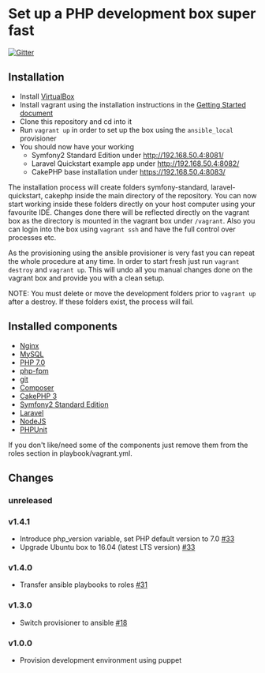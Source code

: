 Set up a PHP development box super fast
=======================================

[![Gitter](https://badges.gitter.im/Join%20Chat.svg)](https://gitter.im/dirkaholic/vagrant-php-dev-box?utm_source=badge&utm_medium=badge&utm_campaign=pr-badge&utm_content=badge)

Installation
------------

* Install [VirtualBox](https://www.virtualbox.org/)
* Install vagrant using the installation instructions in the [Getting Started document](https://www.vagrantup.com/docs/getting-started/)
* Clone this repository and cd into it
* Run ```vagrant up``` in order to set up the box using the ```ansible_local``` provisioner
* You should now have your working 
    * Symfony2 Standard Edition under http://192.168.50.4:8081/
    * Laravel Quickstart example app under http://192.168.50.4:8082/
    * CakePHP base installation under https://192.168.50.4:8083/

The installation process will create folders symfony-standard, laravel-quickstart, cakephp inside 
the main directory of the repository. You can now start working inside 
these folders directly on your host computer using your favourite IDE. 
Changes done there will be reflected directly on the vagrant box as the 
directory is mounted in the vagrant box under ```/vagrant```. Also you 
can login into the box using ```vagrant ssh``` and have the full control 
over processes etc.

As the provisioning using the ansible provisioner is very fast you can 
repeat the whole procedure at any time. In order to start fresh just run
```vagrant destroy``` and ```vagrant up```. This will undo all you manual 
changes done on the vagrant box and provide you with a clean setup.

NOTE: You must delete or move the development folders prior to ```vagrant up``` after a destroy. If these folders exist, the process will fail. 

Installed components
--------------------

* [Nginx](http://nginx.org)
* [MySQL](http://dev.mysql.com/downloads/mysql/)
* [PHP 7.0](http://www.php.net/)
* [php-fpm](http://php-fpm.org)
* [git](http://git-scm.com/)
* [Composer](https://getcomposer.org/)
* [CakePHP 3](https://cakephp.org)
* [Symfony2 Standard Edition](https://github.com/symfony/symfony-standard)
* [Laravel](https://laravel.com/)
* [NodeJS](https://nodejs.org)
* [PHPUnit](https://phpunit.de/)

If you don't like/need some of the components just remove them from the roles section in playbook/vagrant.yml.

Changes
-------

### unreleased
### v1.4.1

* Introduce php_version variable, set PHP default version to 7.0 [#33](https://github.com/dirkaholic/vagrant-php-dev-box/pull/33)
* Upgrade Ubuntu box to 16.04 (latest LTS version) [#33](https://github.com/dirkaholic/vagrant-php-dev-box/pull/33)

### v1.4.0

* Transfer ansible playbooks to roles [#31](https://github.com/dirkaholic/vagrant-php-dev-box/pull/31)

### v1.3.0

* Switch provisioner to ansible [#18](https://github.com/dirkaholic/vagrant-php-dev-box/pull/18)

### v1.0.0

* Provision development environment using puppet
